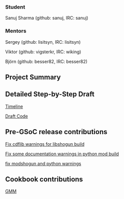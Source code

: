 ### Student

Sanuj Sharma (github: sanuj, IRC: sanuj)

### Mentors

Sergey (github: lisitsyn, IRC: lisitsyn)

Viktor (github: vigsterkr, IRC: wiking)

Björn (github: besser82, IRC: besser82)

## Project Summary

## Detailed Step-by-Step Draft

[Timeline](https://docs.google.com/document/d/1ZVV9KsHxpoj2G3HYYp-8MNjDpHVL0RGvj5hD0r03lgg/edit?usp=sharing)

[Draft Code](https://gist.github.com/sanuj/3a343c8a31c4e9a4c657)

## Pre-GSoC release contributions

[Fix cdflib warnings for libshogun build](https://github.com/shogun-toolbox/shogun/pull/3186)

[Fix some documentation warnings in python mod build](https://github.com/shogun-toolbox/shogun/pull/3187)

[fix modshogun and python warnings](https://github.com/shogun-toolbox/shogun/pull/3198)

## Cookbook contributions

[GMM](https://github.com/shogun-toolbox/shogun/pull/3197)